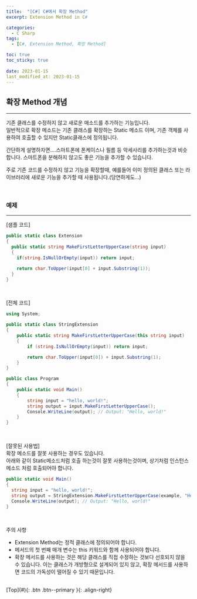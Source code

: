 ```yaml
---
title:  "[C#] C#에서 확장 Method"
excerpt: Extension Method in C#

categories:
  - C Sharp
tags:
  - [C#, Extension Method, 확장 Method]

toc: true
toc_sticky: true
 
date: 2023-01-15
last_modified_at: 2023-01-15
---
```


## 확장 Method 개념
--- 
기존 클래스를 수정하지 않고 새로운 매소드를 추가하는 기능입니다. <br>
일반적으로 확장 메소드는 기존 클래스를 확장하는 Static 메소드 이며, 기존 객체를 사용하여 호출할 수 있지만 Static클래스에 정의됩니다.<br> 

간단하게 설명하자면….스마트폰에 폰케이스나 필름 등 악세사리를 추가하는것과 비슷합니다. 스마트폰을 분해하지 않고도 좋은 기능을 추가할 수 있습니다. <br>

주로 기존 코드를 수정하지 않고 기능을 확장할때, 예를들어 이미 정의된 클래스 또는 라이브러리에 새로운 기능을 추가할 때 사용됩니다.(당연하게도…) <br>


<br>

### 예제
--- 

[샘플 코드]
```c#
public static class Extension
{
  public static string MakeFirstLetterUpperCase(string input)
  {
    if(string.IsNullOrEmpty(input)) return input;

    return char.ToUpper(input[0] + input.Substring(1));
  }
}
```
<br>

[전체 코드]
```c#
using System;

public static class StringExtension
{
    public static string MakeFirstLetterUpperCase(this string input)
    {
        if (string.IsNullOrEmpty(input)) return input;

        return char.ToUpper(input[0]) + input.Substring(1);
    }
}

public class Program
{
    public static void Main()
    {
        string input = "hello, world!";
        string output = input.MakeFirstLetterUpperCase();
        Console.WriteLine(output); // Output: "Hello, world!"
    }
}

```
<br>

[잘못된 사용법]<br>
확장 메소드를 잘못 사용하는 경우도 있습니다.<br>
아래와 같이 Static메소드처럼 호출 하는것이 잘못 사용하는것이며, 상기처럼 인스턴스 메소드 처럼 호출되어야 합니다.<br>

```c#
public static void Main()
{
  string input = "hello, world!";
  string output = StringExtension.MakeFirstLetterUpperCase(example, "Hello, "); // 정적 메서드로 호출했음.
  Console.WriteLine(output); // Output: "Hello, world!"
}
```
<br>


주의 사항 <br>
* Extension Method는 정적 클래스에 정의되어야 합니다.
* 메서드의 첫 번째 매개 변수는 this 키워드와 함께 사용되어야 합니다.
* 확장 메서드를 사용하는 것은 해당 클래스를 직접 수정하는 것보다 선호되지 않을 수 있습니다. 
  이는 클래스가 개방형으로 설계되어 있지 않고, 확장 메서드를 사용하면 코드의 가독성이 떨어질 수 있기 때문입니다.


<br>
[Top](#){: .btn .btn--primary }{: .align-right}